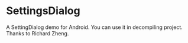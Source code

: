 # SettingsDialog
A SettingDialog demo for Android.
You can use it in decompiling project.
Thanks to Richard Zheng.
